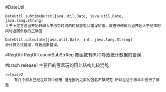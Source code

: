 #DateUtil

    
    DateUtil.subtimeBurst(java.util.Date, java.util.Date, java.lang.String)
    关于上述方法当开始时间大于结束时间的时候能返回错误的值，故进行修改为当开始大于结束时间时返回负数的正确值
    
    DateUtil.calculate(java.util.Date, int, java.lang.String)
    原计算方式错误，导致结果错误。


#RegUtil
    RegUtil.countSubStrReg
    原函数有BUG导致统计数据的错误
    
    
#brach
    release1
        主要目的写着玩的因此结构比较混乱
        
    release2
        有几个朋友已经在项目中使用 但是因为之前的包名不够规范 所以在这个版本中进行了调整
        
    